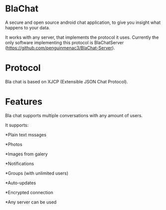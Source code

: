BlaChat
=======

A secure and open source android chat application, to give you insight what happens to your data.

It works with any server, that implements the protocol it uses.
Currently the only software implementing this protocol is BlaChatServer (https://github.com/penguinmenac3/BlaChat-Server).

Protocol
========

Bla chat is based on XJCP (Extensible JSON Chat Protocol).

Features
========

Bla chat supports multiple conversations with any amount of users.

It supports:

*Plain text mssages

*Photos

*Images from galery

*Notifications

*Groups (with unlimited users)

*Auto-updates

*Encrypted connection

*Any server can be used
